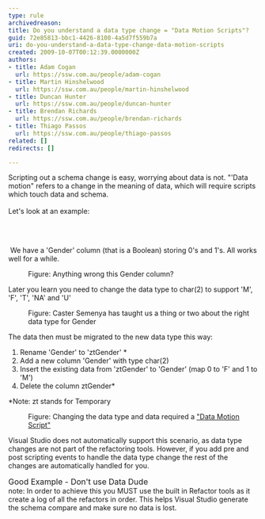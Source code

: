 ```yaml
---
type: rule
archivedreason: 
title: Do you understand a data type change = "Data Motion Scripts"?
guid: 72e85813-bbc1-4426-8108-4a5d7f559b7a
uri: do-you-understand-a-data-type-change-data-motion-scripts
created: 2009-10-07T00:12:39.0000000Z
authors:
- title: Adam Cogan
  url: https://ssw.com.au/people/adam-cogan
- title: Martin Hinshelwood
  url: https://ssw.com.au/people/martin-hinshelwood
- title: Duncan Hunter
  url: https://ssw.com.au/people/duncan-hunter
- title: Brendan Richards
  url: https://ssw.com.au/people/brendan-richards
- title: Thiago Passos
  url: https://ssw.com.au/people/thiago-passos
related: []
redirects: []

---
```



Scripting out a schema change&#160;is easy, worrying about data is not. &quot;'Data motion&quot; refers to a change in the meaning of data, which will require scripts which touch data and schema. <br>
<br>
Let's look at an example&#58; 

<br><excerpt class='endintro'></excerpt><br>

  <p>&#160;We have a 'Gender' column (that is a Boolean) storing 0's and 1's. All works well for a while.</p>
<dl class="image">
    <dt><img alt="" src="/SoftwareDevelopment/RulesToBetterSQLServerSchemaDeployment/PublishingImages/TableBit.jpg" /> </dt>
    <dd>Figure&#58; Anything wrong this Gender column?&#160; </dd>
</dl>
Later you learn you need to change the data type to char(2) to support 'M', 'F', 'T', 'NA' and 'U'
<dl class="image">
    <dt><img alt="" src="/SoftwareDevelopment/RulesToBetterSQLServerSchemaDeployment/PublishingImages/CasterSemenya.jpg" /> </dt>
    <dd>Figure&#58; Caster Semenya has taught us a thing or two about the right data type for Gender </dd>
</dl>
The data then must be migrated to the new data type this way&#58;
<ol>
    <li>Rename 'Gender' to 'ztGender' * </li>
    <li>Add a new column 'Gender' with type char(2) </li>
    <li>Insert the existing data from 'ztGender' to 'Gender' (map 0 to 'F' and 1 to 'M') </li>
    <li>Delete the column ztGender* </li>
</ol>
*Note&#58; zt stands for Temporary
<dl class="image">
    <dt><img alt="" src="/SoftwareDevelopment/RulesToBetterSQLServerSchemaDeployment/PublishingImages/TableChar.jpg" /> </dt>
    <dd>Figure&#58; Changing the data type and data required a&#160;<a shape="rect" href="/SoftwareDevelopment/RulesToBetterSQLServerSchemaDeployment/Pages/DoYouHaveAnUnderstandingOfSchemaChangesAndTheirIncreasingComplexity.aspx">&quot;Data Motion Script&quot;</a> </dd>
</dl>
<p>Visual Studio&#160;does not automatically support this scenario, as data type changes are not part of the refactoring tools. However, if you add pre and post scripting events to handle the data type change the rest of the changes are automatically handled for you.</p>
<img alt="" src="/SoftwareDevelopment/RulesToBetterSQLServerSchemaDeployment/PublishingImages/DataDude-BadExample.jpg" /><br>
<font class="ms-rteCustom-FigureGood" size="+0">Good Example - Don't use Data Dude<br>
</font>note&#58; In order to achieve this you MUST use the built in Refactor tools as it create a log of all the refactors in order. This helps Visual Studio generate the schema compare and make sure no data is lost. 



